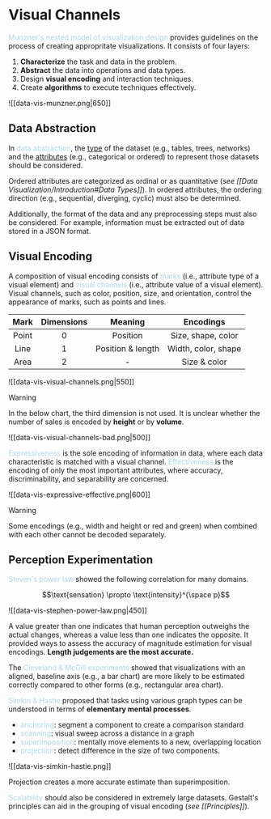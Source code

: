 # Visual Channels

<span style = "color:lightblue">Munzner's nested model of visualization design</span> provides guidelines on the process of creating appropritate visualizations. It consists of four layers:
1. **Characterize** the task and data in the problem.
2. **Abstract** the data into operations and data types.
3. Design **visual encoding** and interaction techniques.
4. Create **algorithms** to execute techniques effectively.

![[data-vis-munzner.png|650]]

## Data Abstraction

In <span style = "color:lightblue">data abstraction</span>, the <u>type</u> of the dataset (e.g., tables, trees, networks) and the <u>attributes</u> (e.g., categorical or ordered) to represent those datasets should be considered.

Ordered attributes are categorized as ordinal or as quantitative (*see [[Data Visualization/Introduction#Data Types]]*). In ordered attributes, the ordering direction (e.g., sequential, diverging, cyclic) must also be determined. 

Additionally, the format of the data and any preprocessing steps must also be considered. For example, information must be extracted out of data stored in a JSON format.

## Visual Encoding

A composition of visual encoding consists of <span style = "color:lightblue">marks</span> (i.e., attribute type of a visual element) and <span style = "color:lightblue">visual channels</span> (i.e., attribute value of a visual element). Visual channels, such as color, position, size, and orientation, control the appearance of marks, such as points and lines.

| **Mark** | **Dimensions** |    **Meaning**    | **Encodings**       |
|:--------:|:--------------:|:-----------------:| :-------------------: |
|  Point   |       0        |     Position      | Size, shape, color  |
|   Line   |       1        | Position & length | Width, color, shape |
|   Area   |       2        |         -         | Size & color        |

![[data-vis-visual-channels.png|550]]


> [!WARNING]
> In the below chart, the third dimension is not used. It is unclear whether the number of sales is encoded by **height** or by **volume**.
> 
> ![[data-vis-visual-channels-bad.png|500]]

<span style = "color:lightblue">Expressiveness</span> is the sole encoding of information in data, where each data characteristic is matched with a visual channel. <span style = "color:lightblue">Effectiveness</span> is the encoding of only the most important attributes, where accuracy, discriminability, and separability are concerned.

![[data-vis-expressive-effective.png|600]]

> [!WARNING]
> Some encodings (e.g., width and height or red and green) when combined with each other cannot be decoded separately.

## Perception Experimentation

<span style = "color:lightblue">Steven's power law</span> showed the following correlation for many domains.

$$\text{sensation} \propto \text{intensity}^{\space p}$$

![[data-vis-stephen-power-law.png|450]]

A value greater than one indicates that human perception outweighs the actual changes, whereas a value less than one indicates the opposite. It provided ways to assess the accuracy of magnitude estimation for visual encodings. **Length judgements are the most accurate.**

The <span style = "color:lightblue">Cleveland & McGill experiments</span> showed that visualizations with an aligned, baseline axis (e.g., a bar chart) are more likely to be estimated correctly compared to other forms (e.g., rectangular area chart).

<span style = "color:lightblue">Simkin & Hastie</span> proposed that tasks using various graph types can be understood in terms of **elementary mental processes**.
- <span style = "color:lightblue">anchoring</span>: segment a component to create a comparison standard
- <span style = "color:lightblue">scanning</span>: visual sweep across a distance in a graph
- <span style = "color:lightblue">superimposition</span>: mentally move elements to a new, overlapping location
- <span style = "color:lightblue">projection</span>: detect difference in the size of two components.

![[data-vis-simkin-hastie.png]]

Projection creates a more accurate estimate than superimposition.

<span style = "color:lightblue">Scalability</span> should also be considered in extremely large datasets. Gestalt's principles can aid in the grouping of visual encoding (*see [[Principles]]*).

